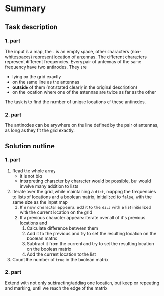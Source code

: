 # Summary
## Task description
### 1. part

The input is a map, the `.` is an empty space, other characters (non-whitespaces) represent location of antennas.
The different characters represent different frequencies.
Every pair of antennas of the same frequency have two antinodes.
They are
- lying on the grid exactly
- on the same line as the antennas
- **outside** of them (not stated clearly in the original description)
- on the location where one of the antennas are twice as far as the other

The task is to find the number of unique locations of these antinodes.

### 2. part

The antinodes can be anywhere on the line defined by the pair of antennas, as long as they fit the grid exactly.

## Solution outline
### 1. part

1. Read the whole array
    - it is not big
    - interpreting character by character would be possible, but would involve many addition to lists
2. Iterate over the grid, while maintaining a `dict`, mappng the frequencies to lists of locations and a boolean matrix, initialized to `false`, with the same size as the input map
    1. If a new character appears: add it to the `dict` with a list initialized with the current location on the grid
    2. If a previous character appears: iterate over all of it's previous locations and
        1. Calculate difference between them
        2. Add it to the previous and try to set the resulting location on the boolean matrix
        3. Subtract it from the current and try to set the resulting location on the boolean matrix
        4. Add the current location to the list
3. Count the number of `true` in the boolean matrix

### 2. part

Extend with not only subtracting/adding one location, but keep on repeating and marking, until we reach the edge of the matrix
